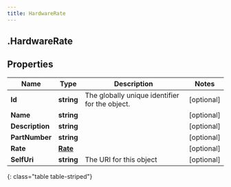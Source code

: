 ```yaml
---
title: HardwareRate
---
```

## .HardwareRate

## Properties

|Name | Type | Description | Notes|
|------------ | ------------- | ------------- | -------------|
| **Id** | **string** | The globally unique identifier for the object. | [optional] |
| **Name** | **string** |  | [optional] |
| **Description** | **string** |  | [optional] |
| **PartNumber** | **string** |  | [optional] |
| **Rate** | [**Rate**](Rate.html) |  | [optional] |
| **SelfUri** | **string** | The URI for this object | [optional] |
{: class="table table-striped"}


